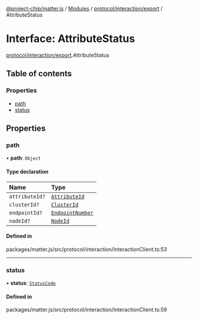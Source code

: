 [@project-chip/matter.js](../README.md) / [Modules](../modules.md) / [protocol/interaction/export](../modules/protocol_interaction_export.md) / AttributeStatus

# Interface: AttributeStatus

[protocol/interaction/export](../modules/protocol_interaction_export.md).AttributeStatus

## Table of contents

### Properties

- [path](protocol_interaction_export.AttributeStatus.md#path)
- [status](protocol_interaction_export.AttributeStatus.md#status)

## Properties

### path

• **path**: `Object`

#### Type declaration

| Name | Type |
| :------ | :------ |
| `attributeId?` | [`AttributeId`](../modules/datatype_export.md#attributeid) |
| `clusterId?` | [`ClusterId`](../modules/datatype_export.md#clusterid) |
| `endpointId?` | [`EndpointNumber`](../modules/datatype_export.md#endpointnumber) |
| `nodeId?` | [`NodeId`](../modules/datatype_export.md#nodeid) |

#### Defined in

packages/matter.js/src/protocol/interaction/InteractionClient.ts:53

___

### status

• **status**: [`StatusCode`](../enums/protocol_interaction_export.StatusCode.md)

#### Defined in

packages/matter.js/src/protocol/interaction/InteractionClient.ts:59
